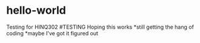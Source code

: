 # hello-world
Testing for HINQ302
#TESTING
Hoping this works
*still getting the hang of coding
*maybe I've got it figured out

